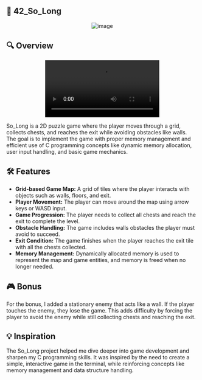## 🌲 **42_So_Long**
<div align="center">
  <img src ="https://github.com/user-attachments/assets/2d4e91ae-6be2-4ed1-a425-cbdb6548d1c4" alt="image">
</div>

## 🔍 Overview

<div align="center">
  <video src ="https://github.com/user-attachments/assets/dc6e02dc-4ded-4e8b-a998-73747af9568b" alt="">
</div>


So_Long is a 2D puzzle game where the player moves through a grid, collects chests, and reaches the exit while avoiding obstacles like walls. The goal is to implement the game with proper memory management and efficient use of C programming concepts like dynamic memory allocation, user input handling, and basic game mechanics.

## 🛠 Features

- **Grid-based Game Map:** A grid of tiles where the player interacts with objects such as walls, floors, and exit.
- **Player Movement:** The player can move around the map using arrow keys or WASD input.
- **Game Progression:** The player needs to collect all chests and reach the exit to complete the level.
- **Obstacle Handling:** The game includes walls obstacles the player must avoid to succeed.
- **Exit Condition:** The game finishes when the player reaches the exit tile with all the chests collected.
- **Memory Management:** Dynamically allocated memory is used to represent the map and game entities, and memory is freed when no longer needed.

## 🎮 Bonus

For the bonus, I added a stationary enemy that acts like a wall. If the player touches the enemy, they lose the game. This adds difficulty by forcing the player to avoid the enemy while still collecting chests and reaching the exit.

## 💡 Inspiration

The So_Long project helped me dive deeper into game development and sharpen my C programming skills. It was inspired by the need to create a simple, interactive game in the terminal, while reinforcing concepts like memory management and data structure handling.
